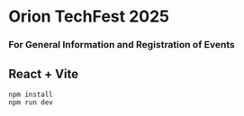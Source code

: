 # Orion TechFest 2025
### For General Information and Registration of Events

## React + Vite
```
npm install
npm run dev
```
